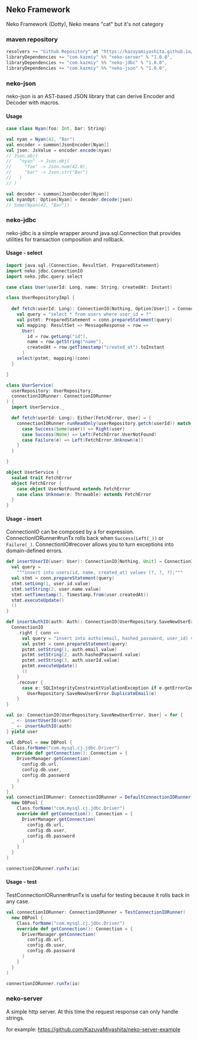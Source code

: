 ## Neko Framework

Neko Framework (Dotty), Neko means "cat" but it's not category

### maven repository

```scala
resolvers += "Github Repository" at "https://kazuyamiyashita.github.io/neko-framework/mvn-repo/",
libraryDependencies += "com.kazmiy" %% "neko-server" % "1.0.0",
libraryDependencies += "com.kazmiy" %% "neko-jdbc" % "1.0.0",
libraryDependencies += "com.kazmiy" %% "neko-json" % "1.0.0",
```

### neko-json

neko-json is an AST-based JSON library that can derive Encoder and Decoder with macros.

#### Usage

```scala
case class Nyan(foo: Int, bar: String)

val nyan = Nyan(42, "Bar")
val encoder = summon[JsonEncoder[Nyan]]
val json: JsValue = encoder.encode(nyan)
// Json.obj(
//   "nyan" -> Json.obj(
//     "foo" -> Json.num(42.0),
//     "bar" -> Json.str("Bar")
//   )
// )

val decoder = summon[JsonDecoder[Nyan]]
val nyanOpt: Option[Nyan] = decoder.decode(json)
// Some(Nyan(42, "Bar"))
```


### neko-jdbc

neko-jdbc is a simple wrapper around java.sql.Connection that provides utilities for transaction composition and rollback.

#### Usage - select

```scala
import java.sql.{Connection, ResultSet, PreparedStatement}
import neko.jdbc.ConnectionIO
import neko.jdbc.query.select

case class User(userId: Long, name: String, createdAt: Instant)

class UserRepositoryImpl {
  
  def fetch(userId: Long): ConnectionIO[Nothing, Option[User]] = ConnectionIO.either { conn: Connection =>
    val query = "select * from users where user_id = ?"
    val pstmt: PreparedStatement = conn.prepareStatement(query)
    val mapping: ResultSet => MessageResponse = row =>
      User(
        id = row.getLong("id"),
        name = row.getString("name"),
        createdAt = row.getTimestamp("created_at").toInstant
      )
    select(pstmt, mapping)(conn)
  }

}

class UserService(
  userRepository: UserRepository,
  connectionIORunner: ConnectionIORunner
) {
  import UserService._

  def fetch(userId: Long): Either[FetchError, User] = {
    connectionIORunner.runReadOnly(userRepository.getch(userId)) match {
      case Success(Some(user)) => Right(user)
      case Success(None) => Left(FetchError.UserNotFound)
      case Failure(e) => Left(FetchError.Unknown(e))
    }
  }

}

object UserService {
  sealed trait FetchError
  object FetchError {
    case object UserNotFound extends FetchError
    case class Unknown(e: Throwable) extends FetchError
  }
}
```

#### Usage - insert

ConnectionIO can be composed by a for expression.
ConnectionIORunner#runTx rolls back when `Success(Left(_))` or `Failure(_)`.
ConnectionIO#recover allows you to turn exceptions into domain-defined errors.

```scala
def insertUserIO(user: User): ConnectionIO[Nothing, Unit] = ConnectionIO.right { conn =>
  val query =
    """insert into users(id, name, created_at) values (?, ?, ?);"""
  val stmt = conn.prepareStatement(query)
  stmt.setLong(1, user.id.value)
  stmt.setString(2, user.name.value)
  stmt.setTimestamp(3, Timestamp.from(user.createdAt))
  stmt.executeUpdate()
  ()
}

def insertAuthIO(auth: Auth): ConnectionIO[UserRepository.SaveNewUserError, Unit] = {
  ConnectionIO
    .right { conn =>
      val query = "insert into auths(email, hashed_password, user_id) values (?, ?, ?);"
      val pstmt = conn.prepareStatement(query)
      pstmt.setString(1, auth.email.value)
      pstmt.setString(2, auth.hashedPassword.value)
      pstmt.setString(3, auth.userId.value)
      pstmt.executeUpdate()
      ()
    }
    .recover {
      case e: SQLIntegrityConstraintViolationException if e.getErrorCode == MysqlErrorNumbers.ER_DUP_ENTRY =>
        UserRepository.SaveNewUserError.DuplicateEmail(e)
    }
}

val io: ConnectionIO[UserRepository.SaveNewUserError, User] = for {
  _ <- insertUserIO(user)
  _ <- insertAuthIO(auth)
} yield user

val dbPool = new DBPool {
  Class.forName("com.mysql.cj.jdbc.Driver")
  override def getConnection(): Connection = {
    DriverManager.getConnection(
      config.db.url,
      config.db.user,
      config.db.password
    )
  }
}
val connectionIORunner: ConnectionIORunner = DefaultConnectionIORunner(
  new DBPool {
    Class.forName("com.mysql.cj.jdbc.Driver")
    override def getConnection(): Connection = {
      DriverManager.getConnection(
        config.db.url,
        config.db.user,
        config.db.password
      )
    }
  }
)

connectionIORunner.runTx(io)
```

#### Usage - test

TestConnectionIORunner#runTx is useful for testing because it rolls back in any case.

```scala
val connectionIORunner: ConnectionIORunner = TestConnectionIORunner(
  new DBPool {
    Class.forName("com.mysql.cj.jdbc.Driver")
    override def getConnection(): Connection = {
      DriverManager.getConnection(
        config.db.url,
        config.db.user,
        config.db.password
      )
    }
  }
)

connectionIORunner.runTx(io)
```

### neko-server

A simple http server.
At this time the request response can only handle strings.

for example: https://github.com/KazuyaMiyashita/neko-server-example
